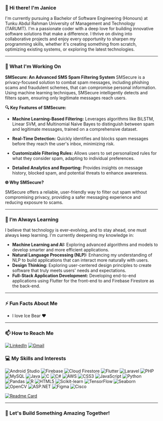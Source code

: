 ### 👋 Hi there! I'm Janice

I'm currently pursuing a Bachelor of Software Engineering (Honours) at Tunku Abdul Rahman University of Management and Technology (TARUMT). I'm a passionate coder with a deep love for building innovative software solutions that make a difference. I thrive on diving into collaborative projects and enjoy every opportunity to sharpen my programming skills, whether it's creating something from scratch, optimizing existing systems, or exploring the latest technologies.

---

### 🚀 What I'm Working On

**SMSecure: An Advanced SMS Spam Filtering System**
SMSecure is a privacy-focused solution to combat spam messages, including phishing scams and fraudulent schemes, that can compromise personal information. Using machine learning techniques, SMSecure intelligently detects and filters spam, ensuring only legitimate messages reach users.

**🔍 Key Features of SMSecure:**

- **Machine Learning-Based Filtering:** Leverages algorithms like BiLSTM, Linear SVM, and Multinomial Naive Bayes to distinguish between spam and legitimate messages, trained on a comprehensive dataset.

- **Real-Time Detection:** Quickly identifies and blocks spam messages before they reach the user's inbox, minimizing risk.

- **Customizable Filtering Rules:** Allows users to set personalized rules for what they consider spam, adapting to individual preferences.

- **Detailed Analytics and Reporting:** Provides insights on message history, blocked spam, and potential threats to enhance awareness.

**🌐 Why SMSecure?**

SMSecure offers a reliable, user-friendly way to filter out spam without compromising privacy, providing a safer messaging experience and reducing exposure to scams.

---

### 🌱 I’m Always Learning

I believe that technology is ever-evolving, and to stay ahead, one must always keep learning. I'm currently deepening my knowledge in:

- **Machine Learning and AI:** Exploring advanced algorithms and models to develop smarter and more efficient applications.
- **Natural Language Processing (NLP):** Enhancing my understanding of NLP to build applications that can interact more naturally with users.
- **Design Thinking:** Exploring user-centered design principles to create software that truly meets users' needs and expectations.
- **Full-Stack Application Development:** Developing end-to-end applications using Flutter for the front-end to and Firebase Firestore as the back-end.

---

### ⚡ Fun Facts About Me

- I love Ice Bear ❤️

---

### 📫 How to Reach Me

[![LinkedIn](https://img.shields.io/badge/LinkedIn-blue?logo=linkedin&logoColor=white)](https://www.linkedin.com/in/lee-jia-minn-janice-a253122a6/)  [![Gmail](https://img.shields.io/badge/Gmail-red?logo=gmail&logoColor=white)](mailto:janiceleejm1041@gmail.com)

### 💻 My Skills and Interests

![Android Studio](https://img.shields.io/badge/Android_Studio-3DDC84?style=for-the-badge&logo=android-studio&logoColor=white) ![Firebase](https://img.shields.io/badge/Firebase-FFCA28?style=for-the-badge&logo=firebase&logoColor=white) ![Cloud Firestore](https://img.shields.io/badge/Cloud_Firestore-FF6F00?style=for-the-badge&logo=firebase&logoColor=white) ![Flutter](https://img.shields.io/badge/Flutter-02569B?style=for-the-badge&logo=flutter&logoColor=white) ![Laravel](https://img.shields.io/badge/Laravel-FF2D20?style=for-the-badge&logo=laravel&logoColor=white) ![PHP](https://img.shields.io/badge/PHP-777BB4?style=for-the-badge&logo=php&logoColor=white) ![MySQL](https://img.shields.io/badge/MySQL-4479A1?style=for-the-badge&logo=mysql&logoColor=white) ![Java](https://img.shields.io/badge/Java-007396?style=for-the-badge&logo=java&logoColor=white) ![C](https://img.shields.io/badge/C-A8B9CC?style=for-the-badge&logo=c&logoColor=white) ![C#](https://img.shields.io/badge/C%23-239120?style=for-the-badge&logo=c-sharp&logoColor=white) ![AWS](https://img.shields.io/badge/AWS-232F3E?style=for-the-badge&logo=amazon-aws&logoColor=white) ![CSS3](https://img.shields.io/badge/CSS3-1572B6?style=for-the-badge&logo=css3&logoColor=white) ![JavaScript](https://img.shields.io/badge/JavaScript-F7DF1E?style=for-the-badge&logo=javascript&logoColor=black) ![Python](https://img.shields.io/badge/Python-3776AB?style=for-the-badge&logo=python&logoColor=white) ![Pandas](https://img.shields.io/badge/Pandas-150458?style=for-the-badge&logo=pandas&logoColor=white) ![R](https://img.shields.io/badge/R-276DC3?style=for-the-badge&logo=r&logoColor=white) ![HTML5](https://img.shields.io/badge/HTML5-E34F26?style=for-the-badge&logo=html5&logoColor=white) ![Scikit-learn](https://img.shields.io/badge/Scikit--learn-F7931E?style=for-the-badge&logo=scikit-learn&logoColor=white) ![TensorFlow](https://img.shields.io/badge/TensorFlow-FF6F00?style=for-the-badge&logo=tensorflow&logoColor=white) ![Seaborn](https://img.shields.io/badge/Seaborn-0099cc?style=for-the-badge) ![OpenCV](https://img.shields.io/badge/OpenCV-5C3EE8?style=for-the-badge&logo=opencv&logoColor=white) ![ASP.NET](https://img.shields.io/badge/ASP.NET-512BD4?style=for-the-badge&logo=dotnet&logoColor=white) ![Figma](https://img.shields.io/badge/Figma-F24E1E?style=for-the-badge&logo=figma&logoColor=white) ![Cisco](https://img.shields.io/badge/Cisco-1BA0D7?style=for-the-badge&logo=cisco&logoColor=white)


[![Readme Card](https://github-readme-stats.vercel.app/api/pin/?username=your-github-username&repo=your-repo-name)](https://github.com/your-github-username/your-repo-name)



---

### 🌟 Let's Build Something Amazing Together!

